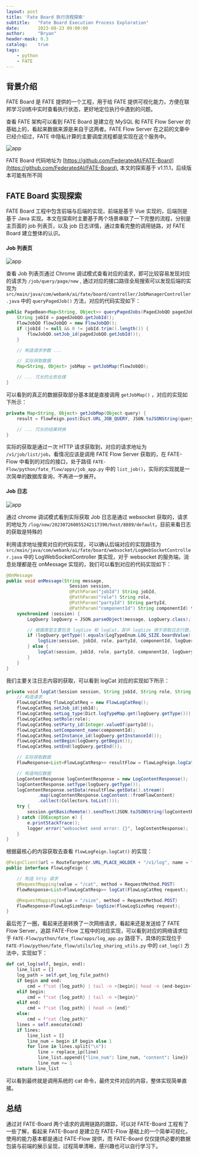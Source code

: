 ```yaml
---
layout: post
title: 'Fate Board 执行流程探索'
subtitle:   "Fate Board Execution Process Exploration"
date:       2023-08-23 09:00:00
author:     "Bryan"
header-mask: 0.3
catalog:    true
tags:
    - python
    - FATE
---
```


## 背景介绍
FATE Board 是 FATE 提供的一个工程，用于给 FATE 提供可视化能力，方便在联邦学习训练中实时查看执行状态，更好地定位执行中遇到的问题。

查看 FATE 架构可以看到 FATE Board 是建立在 MySQL 和 FATE Flow Server 的基础上的，看起来数据来源是来自于这两者。FATE Flow Server 在之前的文章中已经介绍过，FATE 中隐私计算的主要调度流程都是实现在这个服务中。

![app](/img/in-post/fate-board/fate_arch.png)

FATE Board 代码地址为 [https://github.com/FederatedAI/FATE-Board](https://github.com/FederatedAI/FATE-Board), 本文的探索基于 v1.11.1，后续版本可能有所不同

## FATE Board 实现探索
FATE Board 工程中包含前端与后端的实现，前端是基于 Vue 实现的，后端则是基于 Java 实现。本文在探索时主要基于两个场景串联了一下完整的流程，分别是主页面的 job 列表页，以及 job 日志详情，通过查看完整的调用链路，对 FATE Board 建立整体的认识。

#### Job 列表页

![app](/img/in-post/fate-board/list.png)

查看 Job 列表页通过 Chrome 调试模式查看对应的请求，即可比较容易发现对应的请求为 `/job/query/page/new` , 通过对应的接口路径全局搜索可以发现后端的实现为 `src/main/java/com/webank/ai/fate/board/controller/JobManagerController.java` 中的 `queryPagedJob()` 方法，对应的代码实现如下：

```java
public PageBean<Map<String, Object>> queryPagedJobs(PagedJobQO pagedJobQO) {
    String jobId = pagedJobQO.getJobId();
    FlowJobQO flowJobQO = new FlowJobQO();
    if (jobId != null && 0 != jobId.trim().length()) {
        flowJobQO.setJob_id(pagedJobQO.getJobId());
    }

    // 构造请求参数 ...

    // 实际获取数据
    Map<String, Object> jobMap = getJobMap(flowJobQO);

    // ... 冗长的业务处理
}
```

可以看到的真正的数据获取部分基本就是直接调用 `getJobMap()` ，对应的实现如下所示：

```java
private Map<String, Object> getJobMap(Object query) {
    result = flowFeign.post(Dict.URL_JOB_QUERY, JSON.toJSONString(query));

    // ... 冗长的结果转换
}
```
实际的获取是通过一次 HTTP 请求获取到，对应的请求地址为 `/v1/job/list/job`，看情况应该是调用 FATE Flow Server 获取的，在 FATE-Flow 中看到的对应的接口，处于路径 `FATE-Flow/python/fate_flow/apps/job_app.py` 中的 `list_job()`，实际的实现就是一次简单的数据库查询，不再进一步展开。

#### Job 日志

![app](/img/in-post/fate-board/log.png)

通过 chrome 调试模式看到实际获取 Job 日志是通过 websocket 获取的，请求的地址为 `/log/new/202307260855242117390/host/8889/default`，目前来看日志的获取是特殊的

利用请求地址搜索对应的代码实现，可以确认后端对应的实现路径为 `src/main/java/com/webank/ai/fate/board/websocket/LogWebSocketController.java` 中的 LogWebSocketController 类实现，对于 websocket 的服务端，消息处理都是在 onMessage 实现的，我们可以看到对应的代码实现如下：

```java
@OnMessage
public void onMessage(String message,
                        Session session,
                        @PathParam("jobId") String jobId,
                        @PathParam("role") String role,
                        @PathParam("partyId") String partyId,
                        @PathParam("componentId") String componentId) throws Exception {
    synchronized (session) {
        LogQuery logQuery = JSON.parseObject(message, LogQuery.class);

        // 根据类型主要包含 logSize 和 logCat，其中 logSize 用于获取日志行数，logCat 获取日志内容
        if (logQuery.getType().equals(LogTypeEnum.LOG_SIZE.boardValue)) {
            logSize(session, jobId, role, partyId, componentId, logQuery);
        } else {
            logCat(session, jobId, role, partyId, componentId, logQuery);
        }
    }
}
```

我们主要关注日志内容的获取，可以看到 logCat 对应的实现如下所示：

```java
private void logCat(Session session, String jobId, String role, String partyId, String componentId, LogQuery logQuery) {
    // 构造请求
    FlowLogCatReq flowLogCatReq = new FlowLogCatReq();
    flowLogCatReq.setJob_id(jobId);
    flowLogCatReq.setLog_type(Dict.logTypeMap.get(logQuery.getType()));
    flowLogCatReq.setRole(role);
    flowLogCatReq.setParty_id(Integer.valueOf(partyId));
    flowLogCatReq.setComponent_name(componentId);
    flowLogCatReq.setInstance_id(logQuery.getInstanceId());
    flowLogCatReq.setBegin(logQuery.getBegin());
    flowLogCatReq.setEnd(logQuery.getEnd());

    // 实际获取数据
    FlowResponse<List<FlowLogCatResp>> resultFlow = flowLogFeign.logCat(flowLogCatReq);

    // 构造响应数据
    LogContentResponse logContentResponse = new LogContentResponse();
    logContentResponse.setType(logQuery.getType());
    logContentResponse.setData(resultFlow.getData().stream()
            .map(LogContentResponse.LogContent::fromFlowContent)
            .collect(Collectors.toList()));
    try {
        session.getBasicRemote().sendText(JSON.toJSONString(logContentResponse));
    } catch (IOException e) {
        e.printStackTrace();
        logger.error("websocket send error: {}", logContentResponse);
    }
}
```

根据最核心的内容获取去查看 `flowLogFeign.logCat()` 的实现：

```java
@FeignClient(url = RouteTargeter.URL_PLACE_HOLDER + "/v1/log", name = "flowLogFeign", configuration = FeignRequestInterceptor.class)
public interface FlowLogFeign {

    // 构造 http 请求
    @RequestMapping(value = "/cat", method = RequestMethod.POST)
    FlowResponse<List<FlowLogCatResp>> logCat(FlowLogCatReq request);

    @RequestMapping(value = "/size", method = RequestMethod.POST)
    FlowResponse<FlowLogSizeResp> logSize(FlowLogSizeReq request);
}

```

最后兜了一圈，看起来还是转换了一次网络请求，看起来还是发送给了 FATE Flow Server，追踪 FATE-Flow 工程中的对应实现，可以看到对应的网络请求位于 `FATE-Flow/python/fate_flow/apps/log_app.py` 路径下，具体的实现位于 `FATE-Flow/python/fate_flow/utils/log_sharing_utils.py` 中的 `cat_log()` 方法中，实现如下：

```python
def cat_log(self, begin, end):
    line_list = []
    log_path = self.get_log_file_path()
    if begin and end:
        cmd = f"cat {log_path} | tail -n +{begin}| head -n {end-begin+1}"
    elif begin:
        cmd = f"cat {log_path} | tail -n +{begin}"
    elif end:
        cmd = f"cat {log_path} | head -n {end}"
    else:
        cmd = f"cat {log_path}"
    lines = self.execute(cmd)
    if lines:
        line_list = []
        line_num = begin if begin else 1
        for line in lines.split("\n"):
            line = replace_ip(line)
            line_list.append({"line_num": line_num, "content": line})
            line_num += 1
    return line_list
```

可以看到最终就是调用系统的 cat 命令，最终文件对应的内容，整体实现简单直接。


## 总结
通过对 FATE-Board 两个请求的调用链路的跟踪，可以对 FATE-Board 工程有了一些了解，看起来 FATE-Board 是建立在 FATE-Flow 基础上的一个简单可视化，使用的能力基本都是通过 FATE-Flow 提供，而 FATE-Board 仅仅提供必要的数据包装与前端的展示呈现，过程简单清晰，感兴趣也可以自行学习下。
